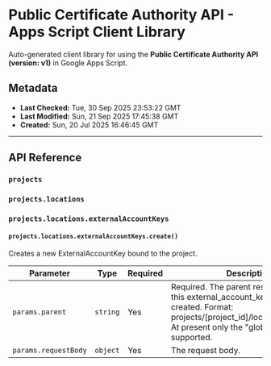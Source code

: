 # Public Certificate Authority API - Apps Script Client Library

Auto-generated client library for using the **Public Certificate Authority API (version: v1)** in Google Apps Script.

## Metadata

- **Last Checked:** Tue, 30 Sep 2025 23:53:22 GMT
- **Last Modified:** Sun, 21 Sep 2025 17:45:38 GMT
- **Created:** Sun, 20 Jul 2025 16:46:45 GMT



---

## API Reference

### `projects`

### `projects.locations`

### `projects.locations.externalAccountKeys`

#### `projects.locations.externalAccountKeys.create()`

Creates a new ExternalAccountKey bound to the project.

| Parameter | Type | Required | Description |
|---|---|---|---|
| `params.parent` | `string` | Yes | Required. The parent resource where this external_account_key will be created. Format: projects/[project_id]/locations/[location]. At present only the "global" location is supported. |
| `params.requestBody` | `object` | Yes | The request body. |